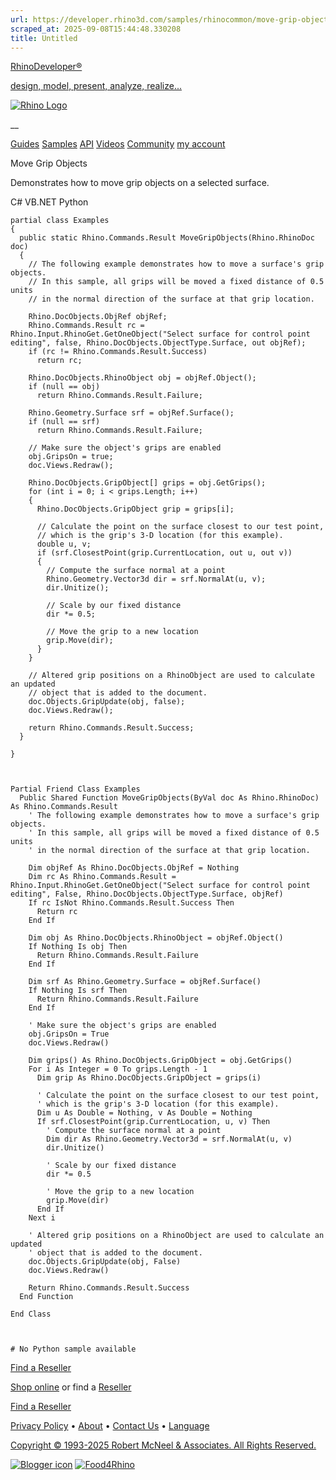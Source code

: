 ```yaml
---
url: https://developer.rhino3d.com/samples/rhinocommon/move-grip-objects/
scraped_at: 2025-09-08T15:44:48.330208
title: Untitled
---
```


[RhinoDeveloper®](/)

[design, model, present, analyze, realize...](/)

[![Rhino Logo](https://developer.rhino3d.com/images/rhinodevlogo.png)](/)

__

[Guides](https://developer.rhino3d.com/guides)
[Samples](https://developer.rhino3d.com/samples)
[API](https://developer.rhino3d.com/api)
[Videos](https://developer.rhino3d.com/videos)
[Community](https://discourse.mcneel.com/c/rhino-developer) [my account
](https://www.rhino3d.com/my-account/ "Manage your account, licenses, and
teams")

Move Grip Objects

Demonstrates how to move grip objects on a selected surface.

C# VB.NET Python

    
    
    partial class Examples
    {
      public static Rhino.Commands.Result MoveGripObjects(Rhino.RhinoDoc doc)
      {      
        // The following example demonstrates how to move a surface's grip objects.
        // In this sample, all grips will be moved a fixed distance of 0.5 units 
        // in the normal direction of the surface at that grip location.
    
        Rhino.DocObjects.ObjRef objRef;
        Rhino.Commands.Result rc = Rhino.Input.RhinoGet.GetOneObject("Select surface for control point editing", false, Rhino.DocObjects.ObjectType.Surface, out objRef);
        if (rc != Rhino.Commands.Result.Success)
          return rc;
    
        Rhino.DocObjects.RhinoObject obj = objRef.Object();
        if (null == obj)
          return Rhino.Commands.Result.Failure;
    
        Rhino.Geometry.Surface srf = objRef.Surface();
        if (null == srf)
          return Rhino.Commands.Result.Failure;
    
        // Make sure the object's grips are enabled
        obj.GripsOn = true;
        doc.Views.Redraw();
    
        Rhino.DocObjects.GripObject[] grips = obj.GetGrips();
        for (int i = 0; i < grips.Length; i++)
        {
          Rhino.DocObjects.GripObject grip = grips[i];
    
          // Calculate the point on the surface closest to our test point,
          // which is the grip's 3-D location (for this example).
          double u, v;
          if (srf.ClosestPoint(grip.CurrentLocation, out u, out v))
          {
            // Compute the surface normal at a point
            Rhino.Geometry.Vector3d dir = srf.NormalAt(u, v);
            dir.Unitize();
    
            // Scale by our fixed distance
            dir *= 0.5;
    
            // Move the grip to a new location
            grip.Move(dir);
          }
        }
    
        // Altered grip positions on a RhinoObject are used to calculate an updated
        // object that is added to the document.
        doc.Objects.GripUpdate(obj, false);
        doc.Views.Redraw();
    
        return Rhino.Commands.Result.Success;
      }
    
    }
    
    
    
    Partial Friend Class Examples
      Public Shared Function MoveGripObjects(ByVal doc As Rhino.RhinoDoc) As Rhino.Commands.Result
    	' The following example demonstrates how to move a surface's grip objects.
    	' In this sample, all grips will be moved a fixed distance of 0.5 units 
    	' in the normal direction of the surface at that grip location.
    
    	Dim objRef As Rhino.DocObjects.ObjRef = Nothing
    	Dim rc As Rhino.Commands.Result = Rhino.Input.RhinoGet.GetOneObject("Select surface for control point editing", False, Rhino.DocObjects.ObjectType.Surface, objRef)
    	If rc IsNot Rhino.Commands.Result.Success Then
    	  Return rc
    	End If
    
    	Dim obj As Rhino.DocObjects.RhinoObject = objRef.Object()
    	If Nothing Is obj Then
    	  Return Rhino.Commands.Result.Failure
    	End If
    
    	Dim srf As Rhino.Geometry.Surface = objRef.Surface()
    	If Nothing Is srf Then
    	  Return Rhino.Commands.Result.Failure
    	End If
    
    	' Make sure the object's grips are enabled
    	obj.GripsOn = True
    	doc.Views.Redraw()
    
    	Dim grips() As Rhino.DocObjects.GripObject = obj.GetGrips()
    	For i As Integer = 0 To grips.Length - 1
    	  Dim grip As Rhino.DocObjects.GripObject = grips(i)
    
    	  ' Calculate the point on the surface closest to our test point,
    	  ' which is the grip's 3-D location (for this example).
    	  Dim u As Double = Nothing, v As Double = Nothing
    	  If srf.ClosestPoint(grip.CurrentLocation, u, v) Then
    		' Compute the surface normal at a point
    		Dim dir As Rhino.Geometry.Vector3d = srf.NormalAt(u, v)
    		dir.Unitize()
    
    		' Scale by our fixed distance
    		dir *= 0.5
    
    		' Move the grip to a new location
    		grip.Move(dir)
    	  End If
    	Next i
    
    	' Altered grip positions on a RhinoObject are used to calculate an updated
    	' object that is added to the document.
    	doc.Objects.GripUpdate(obj, False)
    	doc.Views.Redraw()
    
    	Return Rhino.Commands.Result.Success
      End Function
    
    End Class
    
    
    
    # No Python sample available
    

  

[Find a Reseller](https://www.rhino3d.com/sales)

[Shop online](https://www.rhino3d.com/store) or find a
[Reseller](https://www.rhino3d.com/sales)

[Find a Reseller](https://www.rhino3d.com/sales)

[Privacy Policy](https://www.rhino3d.com/privacy) •
[About](https://www.rhino3d.com/mcneel/about) • [Contact
Us](https://www.rhino3d.com/mcneel/contact) • [
Language](https://www.rhino3d.com/language "Change to a different region or
language")

[Copyright © 1993-2025 Robert McNeel & Associates. All Rights
Reserved.](https://www.rhino3d.com/mcneel/about)

[](https://www.facebook.com/McNeelRhinoceros/)
[](https://twitter.com/bobmcneel) [](https://www.linkedin.com/groups/75313/)
[](https://www.youtube.com/user/RhinoGuide/videos) [](https://vimeo.com/rhino)
[![Blogger
icon](https://developer.rhino3d.com/images/blogger.svg)](http://blog.rhino3d.com/)
[![Food4Rhino](https://developer.rhino3d.com/images/f4r_icon_01.svg)](https://www.food4rhino.com)

